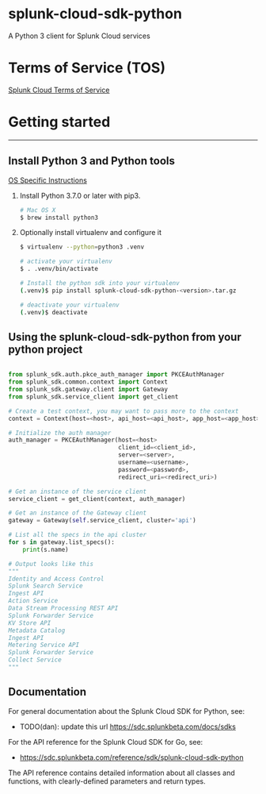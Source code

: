 # splunk-cloud-sdk-python
A Python 3 client for Splunk Cloud services

# Terms of Service (TOS)
[Splunk Cloud Terms of Service](https://www.splunk.com/en_us/legal/terms/splunk-cloud-pre-release-terms-of-service.html)

# Getting started
---

## Install Python 3 and Python tools
[OS Specific Instructions](https://realpython.com/installing-python/)

1. Install Python 3.7.0 or later with pip3.

    ```bash
    # Mac OS X
    $ brew install python3
    ```

2. Optionally install virtualenv and configure it

    ```bash
    $ virtualenv --python=python3 .venv

    # activate your virtualenv
    $ . .venv/bin/activate

    # Install the python sdk into your virtualenv
    (.venv)$ pip install splunk-cloud-sdk-python-<version>.tar.gz

    # deactivate your virtualenv
    (.venv)$ deactivate
    ```


## Using the splunk-cloud-sdk-python from your python project
   ```python

   from splunk_sdk.auth.pkce_auth_manager import PKCEAuthManager
   from splunk_sdk.common.context import Context
   from splunk_sdk.gateway.client import Gateway
   from splunk_sdk.service_client import get_client

   # Create a test context, you may want to pass more to the context
   context = Context(host=<host>, api_host=<api_host>, app_host=<app_host>, port=<443>, scheme=<'https'>, tenant=<tenant>)

   # Initialize the auth manager
   auth_manager = PKCEAuthManager(host=<host>
                                  client_id=<client_id>,
                                  server=<server>,
                                  username=<username>,
                                  password=<password>,
                                  redirect_uri=<redirect_uri>)

   # Get an instance of the service client
   service_client = get_client(context, auth_manager)

   # Get an instance of the Gateway client
   gateway = Gateway(self.service_client, cluster='api')

   # List all the specs in the api cluster
   for s in gateway.list_specs():
       print(s.name)

   # Output looks like this
   """
   Identity and Access Control
   Splunk Search Service
   Ingest API
   Action Service
   Data Stream Processing REST API
   Splunk Forwarder Service
   KV Store API
   Metadata Catalog
   Ingest API
   Metering Service API
   Splunk Forwarder Service
   Collect Service
   """

   ```



## Documentation
For general documentation about the Splunk Cloud SDK for Python, see:
- TODO(dan): update this url https://sdc.splunkbeta.com/docs/sdks

For the API reference for the Splunk Cloud SDK for Go, see:
- https://sdc.splunkbeta.com/reference/sdk/splunk-cloud-sdk-python

The API reference contains detailed information about all classes and functions, with clearly-defined parameters and return types.
